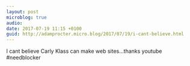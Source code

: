 ```yaml
---
layout: post
microblog: true
audio: 
date: 2017-07-19 11:15 +0100
guid: http://adamprocter.micro.blog/2017/07/19/i-cant-believe.html
---
```

I cant believe Carly Klass can make web sites...thanks youtube #needblocker
